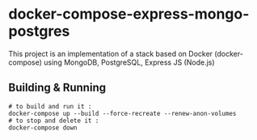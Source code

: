 # docker-compose-express-mongo-postgres

This project is an implementation of a stack based on Docker (docker-compose) using MongoDB, PostgreSQL, Express JS (Node.js)

## Building & Running

```
# to build and run it :
docker-compose up --build --force-recreate --renew-anon-volumes
# to stop and delete it :
docker-compose down
```
